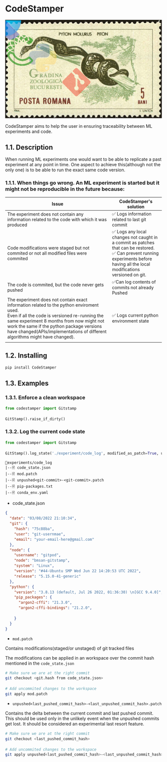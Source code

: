 # CodeStamper

![](https://github.com/bmsan/codestamper/blob/main/docs/source/CodeStamper.png)

CodeStamper aims to help the user in ensuring traceability between ML experiments and code.



## 1.1. Description
When running ML experiments one would want to be able to replicate a past experiment at any point in time. One aspect to achieve this(although not the only one) is to be able to run the exact same code version.

### 1.1.1. When things go wrong. An ML experiment is started but it might not be  reproducible in the future because:

| Issue                                                                                                                                                                                                                                                                                                                   | CodeStamper's solution                                                                                                                                                              |
| ----------------------------------------------------------------------------------------------------------------------------------------------------------------------------------------------------------------------------------------------------------------------------------------------------------------------- | ----------------------------------------------------------------------------------------------------------------------------------------------------------------------------------- |
| The experiment does not contain any information related to the code with which it was produced                                                                                                                                                                                                                          | ✅ Logs information related to last git commit                                                                                                                                       |
| Code modifications were staged but not commited or not all modified files were commited                                                                                                                                                                                                                                 | ✅ Logs any local changes not caught in a commit as patches that can be restored. <br> ✅ Can prevent running experiments before having all the local modifications versioned on git. |
| The code is commited, but the code never gets pushed                                                                                                                                                                                                                                                                    | ✅Can log contents of commits not already Pushed                                                                                                                                     |
| The experiment does not contain exact information related to the python enviroment used.  <br> Even if all the code is versioned re-running the same experiment 8 months from now might not work the same if the python package versions have changed(APIs/implementations of different algorithms might have changed). | ✅ Logs current python environment state                                                                                                                                             |
|                                                                                                                                                                                                                                                                                                                         |                                                                                                                                                                                     |

## 1.2. Installing

```bash
pip install CodeStamper
```
## 1.3. Examples

### 1.3.1. Enforce a clean workspace
```py
from codestamper import Gitstamp

GitStamp().raise_if_dirty()
```

### 1.3.2. Log the current code state
```py
from codestamper import Gitstamp

GitStamp().log_state('./experiment/code_log', modified_as_patch=True, unpushed_as_patch=True)
```
```
📁experiments/code_log
|--🗎 code_state.json
|--🗎 mod.patch
|--🗎 unpushed<git-commit>-<git-commit>.patch
|--🗎 pip-packages.txt
|--🗎 conda_env.yaml
```
- code_state.json
```json
{
  "date": "03/08/2022 21:10:34",
  "git": {
    "hash": "75c88ba",
    "user": "git-usernmae",
    "email": "your-email-here@gmail.com"
  },
  "node": {
    "username": "gitpod",
    "node": "bmsan-gitstamp",
    "system": "Linux",
    "version": "#44-Ubuntu SMP Wed Jun 22 14:20:53 UTC 2022",
    "release": "5.15.0-41-generic"
  },
  "python": {
    "version": "3.8.13 (default, Jul 26 2022, 01:36:30) \n[GCC 9.4.0]",
    "pip_packages": {
      "argon2-cffi": "21.3.0",
      "argon2-cffi-bindings": "21.2.0",
        
    }
  }
}
```

- `mod.patch`

Contains modifications(staged/or unstaged) of git tracked files

The modifications can be applied in an workspace over the commit hash mentioned in the `code_state.json`
```bash
# Make sure we are at the right commit
git checkout <git.hash from code_state.json>

# Add uncommited changes to the workspace
git apply mod.patch
```

- `unpushed<last_pushed_commit_hash>-<last_unpushed_commit_hash>.patch`

Contains the delta between the current commit and last pushed commit.
This should be used only in the unlikely event when the unpushed commits get lost.
It should be considered an experimental last resort feature.


```bash
# Make sure we are at the right commit
git checkout <last_pushed_commit_hash>

# Add uncommited changes to the workspace
git apply unpushed<last_pushed_commit_hash>-<last_unpushed_commit_hash>.patch
```

